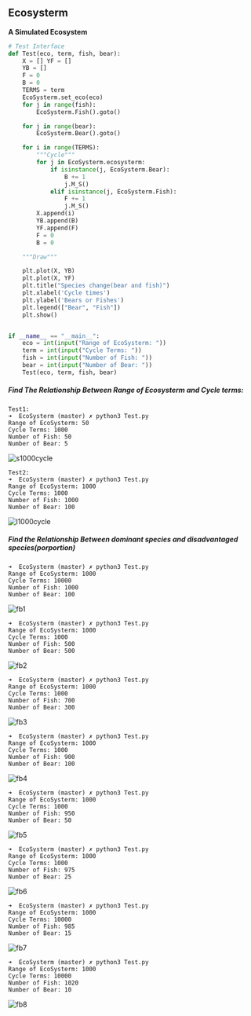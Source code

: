 ## Ecosysterm

**A Simulated Ecosystem**

```python
# Test Interface
def Test(eco, term, fish, bear):
    X = [] YF = []
    YB = []
    F = 0
    B = 0
    TERMS = term
    EcoSysterm.set_eco(eco)
    for j in range(fish):
        EcoSysterm.Fish().goto()

    for j in range(bear):
        EcoSysterm.Bear().goto()

    for i in range(TERMS):
        """Cycle"""
        for j in EcoSysterm.ecosysterm:
            if isinstance(j, EcoSysterm.Bear):
                B += 1
                j.M_S()
            elif isinstance(j, EcoSysterm.Fish):
                F += 1
                j.M_S()
        X.append(i)
        YB.append(B)
        YF.append(F)
        F = 0
        B = 0

    """Draw"""

    plt.plot(X, YB)
    plt.plot(X, YF)
    plt.title("Species change(bear and fish)")
    plt.xlabel('Cycle times')
    plt.ylabel('Bears or Fishes')
    plt.legend(["Bear", "Fish"])
    plt.show()


if __name__ == "__main__":
    eco = int(input("Range of EcoSysterm: "))
    term = int(input("Cycle Terms: "))
    fish = int(input("Number of Fish: "))
    bear = int(input("Number of Bear: "))
    Test(eco, term, fish, bear)

```


##### Find The Relationship Between Range of Ecosysterm and Cycle terms:


```
Test1:
➜  EcoSysterm (master) ✗ python3 Test.py
Range of EcoSysterm: 50
Cycle Terms: 1000
Number of Fish: 50
Number of Bear: 5

```
![s1000cycle](Sources/s1000cycle.png)


```
Test2:
➜  EcoSysterm (master) ✗ python3 Test.py
Range of EcoSysterm: 1000
Cycle Terms: 1000
Number of Fish: 1000
Number of Bear: 100
```
![l1000cycle](Sources/l1000cycle.png)


##### Find the Relationship Between dominant species and disadvantaged species(porportion)


```
➜  EcoSysterm (master) ✗ python3 Test.py
Range of EcoSysterm: 1000
Cycle Terms: 10000
Number of Fish: 1000
Number of Bear: 100
```
![fb1](Sources/fbalance1.png)


```
➜  EcoSysterm (master) ✗ python3 Test.py
Range of EcoSysterm: 1000
Cycle Terms: 1000
Number of Fish: 500
Number of Bear: 500
```
![fb2](Sources/fbalcance2.png)


```
➜  EcoSysterm (master) ✗ python3 Test.py
Range of EcoSysterm: 1000
Cycle Terms: 1000
Number of Fish: 700
Number of Bear: 300
```
![fb3](Sources/fbalance3.png)


```
➜  EcoSysterm (master) ✗ python3 Test.py
Range of EcoSysterm: 1000
Cycle Terms: 1000
Number of Fish: 900
Number of Bear: 100
```
![fb4](Sources/fbalance4.png)


```
➜  EcoSysterm (master) ✗ python3 Test.py
Range of EcoSysterm: 1000
Cycle Terms: 1000
Number of Fish: 950
Number of Bear: 50
```
![fb5](Sources/fbalance5.png)


```
➜  EcoSysterm (master) ✗ python3 Test.py
Range of EcoSysterm: 1000
Cycle Terms: 1000
Number of Fish: 975
Number of Bear: 25
```
![fb6](Sources/fbalance6.png)


```
➜  EcoSysterm (master) ✗ python3 Test.py
Range of EcoSysterm: 1000
Cycle Terms: 10000
Number of Fish: 985
Number of Bear: 15
```
![fb7](Sources/fbalance7.png)


```
➜  EcoSysterm (master) ✗ python3 Test.py
Range of EcoSysterm: 1000
Cycle Terms: 10000
Number of Fish: 1020
Number of Bear: 10
```
![fb8](Sources/fbalance8.png)
